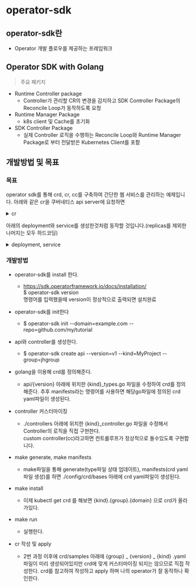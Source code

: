 # operator-sdk
## operator-sdk란
- Operator 개발 플로우를 제공하는 프레임워크

## Operator SDK with Golang
> 주요 패키지
- Runtime Controller package
    - Controller가 관리할 CR의 변경을 감지하고 SDK Controller Package의 Reconcile Loop가 동작하도록 요청
- Runtime Manager Package
    - k8s client 및 Cache를 초기화
- SDK Controller Package
    - 실제 Controller 로직을 수행하는 Reconcile Loop와 Runtime Manager Package로 부터 전달받은 Kubernetes Client를 포함

## 개발방법 및 목표

### 목표
operator sdk를 통해 crd, cr, cc를 구축하여 간단한 웹 서비스를 관리하는 예제입니다.
아래와 같은 cr을 쿠버네티스 api server에 요청하면
<details><summary>cr</summary>
<p>

```yml
apiVersion: mygroup.example.com/v1
kind: Hello
metadata:
  name: hello-sample
  namespace: default
spec:
  size: 3 # cr의 size라는 field로 replicaset을 제어하겠습니다.
```

</p>
</details>

아래의 deployment와 service를 생성한것처럼 동작할 것입니다.(replicas를 제외한 나머지는 모두 하드코딩)
<details><summary>deployment, service</summary>
<p>

```yml
apiVersion: apps/v1
kind: Deployment
metadata:
  name: echoservice-dp
  namespace: jh
spec:
  replicas: 3
  selector:
    matchLabels:
      app: echoservice
  template:
    metadata:
      labels:
        app: echoservice
    spec:
      containers:
        - name: echoservice
          image: repo.iris.tools/test/echoproject:4
```

```yml
apiVersion: v1
kind: Service
metadata:
  name: echoservice-np
  namespace: jh
spec:
  type: NodePort
  ports:
    - port: 8375 
      protocol: TCP 
      targetPort: 8395 
      nodePort: 30012 
  selector: 
    app: echoservice
```

</p>
</details>


### 개발방법

- operator-sdk를 install 한다.   
    - https://sdk.operatorframework.io/docs/installation/  
$ operator-sdk version  
명령어를 입력했을때 version이 정상적으로 출력되면 설치완료 

- operator-sdk를 init한다 
    - $ operator-sdk init --domain=example.com --repo=github.com/my/tutorial  

- api와 controller를 생성한다.  
    - $ operator-sdk create api --version=v1 --kind=MyProject --group=jhgroup  
- golang을 이용해 crd를 정의해준다.  
    - api/{version} 아래에 위치한 {kind}_types.go 파일을 수정하여 crd를 정의해준다.
추후 manifests라는 명령어를 사용하면 해당go파일에 정의된 crd yaml파일이 생성된다. 
- controller 커스터마이징  
    - ./controllers 아래에 위치한 {kind}_controller.go 파일을 수정해서 Controller의 로직을 직접 구현한다.  
 custom controller(cc)라고하면 컨트롤루프가 정상적으로 돌수있도록 구현합니다.
- make generate, make manifests  
    - make파일을 통해 generate(type파일 상태 업데이트), manifests(crd yaml파일 생성)를 하면 ./config/crd/bases 아래에 crd yaml파일이 생성된다.
- make install  
    - 이제 kubectl get crd 를 해보면 {kind}.{group}.{domain} 으로 crd가 올라가있다.
- make run
    - 실행한다.

- cr 작성 및 apply  
    - 2번 과정 이후에 crd/samples 아래에 {group} _ {version} _ {kind} .yaml 파일이 미리 생성되어있지만
crd에 맞게 커스터마이징 되지는 않으므로 직접 작성한다.
crd를 참고하여 작성하고 apply 하며 나의 operator가 잘 동작하나 확인한다.
